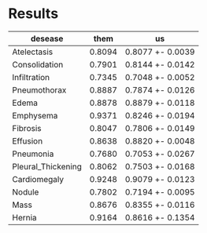# Results

| desease | them  |  us  |
|---|---|---|
| Atelectasis | 0.8094 | 0.8077 +- 0.0039 |
| Consolidation | 0.7901 | 0.8144 +- 0.0142 |
| Infiltration | 0.7345 | 0.7048 +- 0.0052 |
| Pneumothorax | 0.8887 | 0.7874 +- 0.0126 |
| Edema | 0.8878 | 0.8879 +- 0.0118 |
| Emphysema | 0.9371 | 0.8246 +- 0.0194 |
| Fibrosis | 0.8047 | 0.7806 +- 0.0149 |
| Effusion | 0.8638 | 0.8820 +- 0.0048 |
| Pneumonia | 0.7680 | 0.7053 +- 0.0267 |
| Pleural_Thickening | 0.8062 | 0.7503 +- 0.0168 |
| Cardiomegaly | 0.9248 | 0.9079 +- 0.0123 |
| Nodule | 0.7802 | 0.7194 +- 0.0095 |
| Mass | 0.8676 | 0.8355 +- 0.0116 |
| Hernia | 0.9164 | 0.8616 +- 0.1354 |